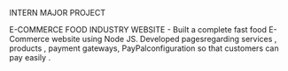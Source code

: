 INTERN MAJOR PROJECT

E-COMMERCE FOOD INDUSTRY WEBSITE -
Built a complete fast food E- Commerce website using Node JS. Developed pagesregarding services , products , payment gateways, PayPalconfiguration so that customers can pay easily .


